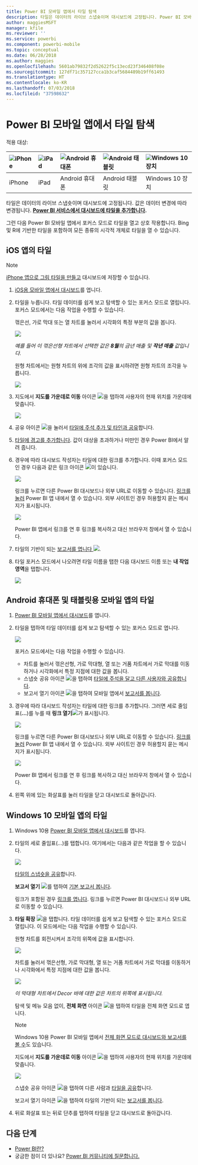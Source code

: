 ```yaml
---
title: Power BI 모바일 앱에서 타일 탐색
description: 타일은 데이터의 라이브 스냅숏이며 대시보드에 고정됩니다. Power BI 모바일 앱에 있는 타일과 상호 작용하는 방법에 대해 알아봅니다.
author: maggiesMSFT
manager: kfile
ms.reviewer: ''
ms.service: powerbi
ms.component: powerbi-mobile
ms.topic: conceptual
ms.date: 06/28/2018
ms.author: maggies
ms.openlocfilehash: 5601ab79832f2d52622f5c13ecd23f346408f08e
ms.sourcegitcommit: 127df71c357127cca1b3caf5684489b19ff61493
ms.translationtype: HT
ms.contentlocale: ko-KR
ms.lasthandoff: 07/03/2018
ms.locfileid: "37598632"
---
```

# <a name="explore-tiles-in-the-power-bi-mobile-apps"></a>Power BI 모바일 앱에서 타일 탐색
적용 대상:

| ![iPhone](media/mobile-tiles-in-the-mobile-apps/iphone-logo-50-px.png) | ![iPad](media/mobile-tiles-in-the-mobile-apps/ipad-logo-50-px.png) | ![Android 휴대폰](media/mobile-tiles-in-the-mobile-apps/android-phone-logo-50-px.png) | ![Android 태블릿](media/mobile-tiles-in-the-mobile-apps/android-tablet-logo-50-px.png) | ![Windows 10 장치](media/mobile-tiles-in-the-mobile-apps/win-10-logo-50-px.png) |
|:--- |:--- |:--- |:--- |:--- |
| iPhone |iPad |Android 휴대폰 |Android 태블릿 |Windows 10 장치 |

타일은 데이터의 라이브 스냅숏이며 대시보드에 고정됩니다. 값은 데이터 변경에 따라 변경됩니다. **[Power BI 서비스에서 대시보드에 타일을 추가합니다](service-dashboard-tiles.md).** 

그런 다음 Power BI 모바일 앱에서 포커스 모드로 타일을 열고 상호 작용합니다. Bing 및 R에 기반한 타일을 포함하여 모든 종류의 시각적 개체로 타일을 열 수 있습니다.

## <a name="tiles-in-the-ios-apps"></a>iOS 앱의 타일
> [!NOTE]
> [iPhone 앱으로 그림 타일을 만들고](mobile-iphone-app-get-started.md) 대시보드에 저장할 수 있습니다.
> 
> 

1. [iOS용 모바일 앱에서 대시보드](mobile-apps-view-dashboard.md)를 엽니다.
2. 타일을 누릅니다. 타일 데이터를 쉽게 보고 탐색할 수 있는 포커스 모드로 열립니다. 포커스 모드에서는 다음 작업을 수행할 수 있습니다.
   
   꺾은선, 가로 막대 또는 열 차트를 눌러서 시각화의 특정 부분의 값을 봅니다.
   
    ![](media/mobile-tiles-in-the-mobile-apps/power-bi-iphone-line-tile-values.png)
   
   <em>예를 들어 이 꺾은선형 차트에서 선택한 값은 **8월**의 **금년 매출</em>* 및 **작년 매출** 값입니다.*  
   
   원형 차트에서는 원형 차트의 위에 조각의 값을 표시하려면 원형 차트의 조각을 누릅니다.  
   
   ![](media/mobile-tiles-in-the-mobile-apps/power-bi-ipad-tile-pie.png)
3. 지도에서 **지도를 가운데로 이동** 아이콘 ![](media/mobile-tiles-in-the-mobile-apps/power-bi-center-map-icon.png)을 탭하여 사용자의 현재 위치를 가운데에 맞춥니다.
   
     ![](media/mobile-tiles-in-the-mobile-apps/power-bi-ipad-center-map.png)
4. 공유 아이콘 ![](media/mobile-tiles-in-the-mobile-apps/power-bi-iphone-share-icon.png)을 눌러서 [타일에 주석 추가 및 타인과 공유](mobile-annotate-and-share-a-tile-from-the-mobile-apps.md)합니다.
5. [타일에 경고를 추가합니다](mobile-set-data-alerts-in-the-mobile-apps.md). 값이 대상을 초과하거나 미만인 경우 Power BI에서 알려 줍니다.
6. 경우에 따라 대시보드 작성자는 타일에 대한 링크를 추가합니다. 이때 포커스 모드인 경우 다음과 같은 링크 아이콘 ![](media/mobile-tiles-in-the-mobile-apps/power-bi-iphone-link-icon.png)이 있습니다.
   
    ![](media/mobile-tiles-in-the-mobile-apps/power-bi-iphone-tile-link.png)
   
    링크를 누르면 다른 Power BI 대시보드나 외부 URL로 이동할 수 있습니다. [링크를 눌러](service-dashboard-edit-tile.md#hyperlink) Power BI 앱 내에서 열 수 있습니다. 외부 사이트인 경우 허용할지 묻는 메시지가 표시됩니다.
   
    ![](media/mobile-tiles-in-the-mobile-apps/pbi_andr_openlinkmessage.png)
   
    Power BI 앱에서 링크를 연 후 링크를 복사하고 대신 브라우저 창에서 열 수 있습니다.
7. 타일의 기반이 되는 [보고서를 엽니다 ](mobile-reports-in-the-mobile-apps.md)![](media/mobile-tiles-in-the-mobile-apps/power-bi-ipad-open-report-icon.png).
8. 타일 포커스 모드에서 나오려면 타일 이름을 탭한 다음 대시보드 이름 또는 **내 작업 영역**을 탭합니다.
   
    ![](media/mobile-tiles-in-the-mobile-apps/power-bi-ipad-tile-breadcrumb.png)

## <a name="tiles-in-the-mobile-app-for-android-phones-and-tablets"></a>Android 휴대폰 및 태블릿용 모바일 앱의 타일
1. [Power BI 모바일 앱에서 대시보드](mobile-apps-view-dashboard.md)를 엽니다.
2. 타일을 탭하여 타일 데이터를 쉽게 보고 탐색할 수 있는 포커스 모드로 엽니다.
   
   ![](media/mobile-tiles-in-the-mobile-apps/power-bi-android-tablet-tile.png)
   
    포커스 모드에서는 다음 작업을 수행할 수 있습니다.
   
   * 차트를 눌러서 꺾은선형, 가로 막대형, 열 또는 거품 차트에서 가로 막대를 이동하거나 시각화에서 특정 지점에 대한 값을 봅니다.  
   * 스냅숏 공유 아이콘 ![](media/mobile-tiles-in-the-mobile-apps/pbi_andr_sharesnapicon.png)을 탭하여 [타일에 주석을 달고 다른 사용자와 공유합니다](mobile-annotate-and-share-a-tile-from-the-mobile-apps.md).
   * 보고서 열기 아이콘 ![](media/mobile-tiles-in-the-mobile-apps/power-bi-android-tablet-open-report-icon.png)을 탭하여 모바일 앱에서 [보고서를 봅니다](mobile-reports-in-the-mobile-apps.md).
3. 경우에 따라 대시보드 작성자는 타일에 대한 링크를 추가합니다. 그러면 세로 줄임표(**...**)를 누를 때 **링크 열기**![](media/mobile-tiles-in-the-mobile-apps/power-bi-iphone-link-icon.png)가 표시됩니다.
   
    ![](media/mobile-tiles-in-the-mobile-apps/power-bi-android-tile-link.png)
   
    링크를 누르면 다른 Power BI 대시보드나 외부 URL로 이동할 수 있습니다. [링크를 눌러](service-dashboard-edit-tile.md#hyperlink) Power BI 앱 내에서 열 수 있습니다. 외부 사이트인 경우 허용할지 묻는 메시지가 표시됩니다.
   
    ![](media/mobile-tiles-in-the-mobile-apps/pbi_andr_openlinkmessage.png)
   
    Power BI 앱에서 링크를 연 후 링크를 복사하고 대신 브라우저 창에서 열 수 있습니다.
4. 왼쪽 위에 있는 화살표를 눌러 타일을 닫고 대시보드로 돌아갑니다.

## <a name="tiles-in-the-windows-10-mobile-app"></a>Windows 10 모바일 앱의 타일
1. Windows 10용 [Power BI 모바일 앱에서 대시보드](mobile-apps-view-dashboard.md)를 엽니다.
2. 타일의 세로 줄임표(...)를 탭합니다. 여기에서는 다음과 같은 작업을 할 수 있습니다. 
   
    ![](media/mobile-tiles-in-the-mobile-apps/pbi_win10tileellpslink.png)
   
    [타일의 스냅숏을 공유](mobile-share-tile-windows-10-phone-app.md)합니다.
   
    **보고서 열기** ![](media/mobile-tiles-in-the-mobile-apps/power-bi-ipad-open-report-icon.png)를 탭하여 [기본 보고서 봅니다](mobile-reports-in-the-mobile-apps.md).
   
    링크가 포함된 경우 [링크를 엽니다](service-dashboard-edit-tile.md#hyperlink). 링크를 누르면 Power BI 대시보드나 외부 URL로 이동할 수 있습니다.
3. **타일 확장** ![](media/mobile-tiles-in-the-mobile-apps/power-bi-windows-10-focus-mode-icon.png)을 탭합니다. 타일 데이터를 쉽게 보고 탐색할 수 있는 포커스 모드로 열립니다. 이 모드에서는 다음 작업을 수행할 수 있습니다.
   
   원형 차트를 회전시켜서 조각의 위쪽에 값을 표시합니다.  
   
   ![](media/mobile-tiles-in-the-mobile-apps/power-bi-windows-10-pie-focus-mode.png)
   
   차트를 눌러서 꺾은선형, 가로 막대형, 열 또는 거품 차트에서 가로 막대를 이동하거나 시각화에서 특정 지점에 대한 값을 봅니다.  
   
   ![](media/mobile-tiles-in-the-mobile-apps/pbi_win10ph_bartile0316.png)
   
   <em>이 막대형 차트에서 **Decor</em>* 바에 대한 값은 차트의 위쪽에 표시됩니다.*
   
   탐색 및 메뉴 모음 없이, **전체 화면** 아이콘 ![](media/mobile-tiles-in-the-mobile-apps/power-bi-full-screen-icon.png)을 탭하여 타일을 전체 화면 모드로 엽니다.
   
   > [!NOTE]
   > Windows 10용 Power BI 모바일 앱에서 [전체 화면 모드로 대시보드와 보고서를 볼 수](mobile-windows-10-app-presentation-mode.md)도 있습니다.
   > 
   > 
   
   지도에서 **지도를 가운데로 이동** 아이콘 ![](media/mobile-tiles-in-the-mobile-apps/power-bi-center-map-icon.png)을 탭하여 사용자의 현재 위치를 가운데에 맞춥니다.
   
   ![](media/mobile-tiles-in-the-mobile-apps/power-bi-windows-10-center-map.png)
   
   스냅숏 공유 아이콘 ![](media/mobile-tiles-in-the-mobile-apps/pbi_win10ph_shareicon.png)을 탭하여 다른 사람과 [타일을 공유](mobile-share-tile-windows-10-phone-app.md)합니다.   
   
   보고서 열기 아이콘 ![](media/mobile-tiles-in-the-mobile-apps/power-bi-ipad-open-report-icon.png)을 탭하여 타일의 기반이 되는 [보고서를 봅니다](mobile-reports-in-the-mobile-apps.md). 
4. 뒤로 화살표 또는 뒤로 단추를 탭하여 타일을 닫고 대시보드로 돌아갑니다.

## <a name="next-steps"></a>다음 단계
* [Power BI란?](power-bi-overview.md)
* 궁금한 점이 더 있나요? [Power BI 커뮤니티에 질문합니다.](http://community.powerbi.com/)

